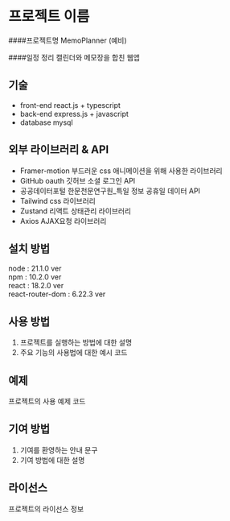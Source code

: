 # 프로젝트 이름

####프로젝트명
    MemoPlanner (예비)  

####일정 정리 캘린더와 메모장을 합친 웹앱

## 기술

* front-end
    react.js + typescript  
* back-end
    express.js + javascript  
* database
    mysql  

## 외부 라이브러리 & API

* Framer-motion
    부드러운 css 애니메이션을 위해 사용한 라이브러리  
* GitHub oauth
    깃허브 소셜 로그인 API  
* 공공데이터포털 한문천문연구원_특일 정보
    공휴일 데이터 API  
* Tailwind
    css 라이브러리  
* Zustand
    리액트 상태관리 라이브러리  
* Axios
    AJAX요청 라이브러리  

## 설치 방법

node : 21.1.0 ver  
npm : 10.2.0 ver  
react : 18.2.0 ver  
react-router-dom : 6.22.3 ver  

## 사용 방법

1. 프로젝트를 실행하는 방법에 대한 설명
2. 주요 기능의 사용법에 대한 예시 코드

## 예제

프로젝트의 사용 예제 코드

## 기여 방법

1. 기여를 환영하는 안내 문구
2. 기여 방법에 대한 설명

## 라이선스

프로젝트의 라이선스 정보